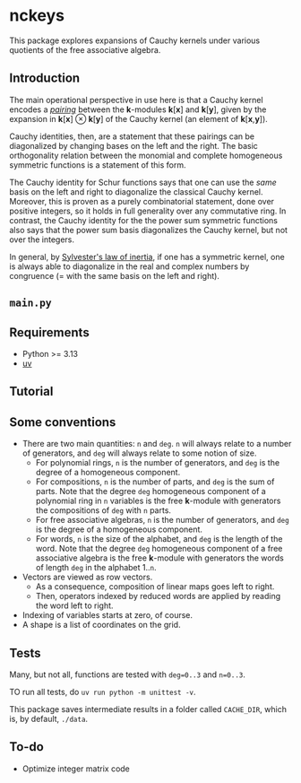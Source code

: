 # nckeys

This package explores expansions of Cauchy kernels under various quotients of
the free associative algebra.

## Introduction

The main operational perspective in use here is that a Cauchy kernel encodes a 
[*pairing*](https://en.wikipedia.org/wiki/Pairing) between the **k**-modules 
**k**\[**x**\] and **k**\[**y**\], given by the expansion in 
**k**\[**x**\] ⊗ **k**\[**y**\] of the Cauchy kernel (an element of 
**k**\[**x**,**y**\]).

Cauchy identities, then, are a statement that these pairings can be diagonalized
by changing bases on the left and the right. The basic orthogonality relation
between the monomial and complete homogeneous symmetric functions is a statement
of this form.

The Cauchy identity for Schur functions says that one can use the *same* basis
on the left and right to diagonalize the classical Cauchy kernel.
Moreover, this is proven as a purely combinatorial statement, done over positive 
integers, so it holds in full generality over any commutative ring.
In contrast, the Cauchy identity for the the power sum symmetric functions also 
says that the power sum basis diagonalizes the Cauchy kernel, but not over the 
integers.

In general, by
[Sylvester's law of inertia](https://en.wikipedia.org/wiki/Sylvester%27s_law_of_inertia), 
if one has a symmetric kernel, one is always able to diagonalize in the real and
complex numbers by congruence (= with the same basis on the left and right).


## `main.py`


## Requirements

- Python >= 3.13
- [uv](https://github.com/astral-sh/uv)


## Tutorial


## Some conventions

- There are two main quantities: `n` and `deg`. `n` will always relate to a 
number of generators, and `deg` will always relate to some notion of size.
    - For polynomial rings, `n` is the number of generators, and `deg` is the
    degree of a homogeneous component.
    - For compositions, `n` is the number of parts, and `deg` is the sum of 
    parts. Note that the degree `deg` homogeneous component of a polynomial ring
    in `n` variables is the free **k**-module with generators the compositions 
    of `deg` with `n` parts.
    - For free associative algebras, `n` is the number of generators, and `deg` 
    is the degree of a homogeneous component.
    - For words, `n` is the size of the alphabet, and `deg` is the length of
    the word. Note that the degree `deg` homogeneous component of a free 
    associative algebra is the free **k**-module with generators the words of
    length `deg` in the alphabet 1..`n`.
- Vectors are viewed as row vectors.
    - As a consequence, composition of linear maps goes left to right.
    - Then, operators indexed by reduced words are applied by reading the
    word left to right.
- Indexing of variables starts at zero, of course.
- A shape is a list of coordinates on the grid.


## Tests

Many, but not all, functions are tested with `deg=0..3` and `n=0..3`. 

TO run all tests, do `uv run python -m unittest -v`.

This package saves intermediate results in a folder called `CACHE_DIR`, which is,
by default, `./data`.


## To-do

- Optimize integer matrix code
